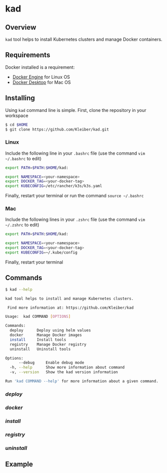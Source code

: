 # kad

## Overview

`kad` tool helps to install Kubernetes clusters and manage Docker containers.

## Requirements

Docker installed is a requirement:

- [Docker Engine](https://docs.docker.com/engine/install/ubuntu/) for Linux OS
- [Docker Desktop](https://docs.docker.com/docker-for-mac/install/) for Mac OS

## Installing

Using `kad` command line is simple. First, clone the repository in your workspace

```bash
$ cd $HOME
$ git clone https://github.com/Kleiber/kad.git
```

### Linux

Include the following line in your `.bashrc` file (use the command `vim ~/.bashrc` to edit)

```bash
export PATH=$PATH:$HOME/kad:

export NAMESPACE=<your-namespace>
export DOCKER_TAG=<your-docker-tag>
export KUBECONFIG=/etc/rancher/k3s/k3s.yaml
```

Finally, restart your terminal or run the command `source ~/.bashrc`

### Mac

Include the following lines in your `.zshrc` file (use the command `vim ~/.zshrc` to edit)

```bash
export PATH=$PATH:$HOME/kad:

export NAMESPACE=<your-namespace>
export DOCKER_TAG=<your-docker-tag>
export KUBECONFIG=~/.kube/config
```

Finally, restart your terminal

## Commands

```bash
$ kad --help

kad tool helps to install and manage Kubernetes clusters.

 Find more information at: https://github.com/Kleiber/kad

Usage:  kad COMMAND [OPTIONS]

Commands:
  deploy      Deploy using helm values
  docker      Manage Docker images
  install     Install tools
  registry    Manage Docker registry
  uninstall   Uninstall tools

Options:
      --debug     Enable debug mode
  -h, --help      Show more information about command
  -v, --version   Show the kad version information

Run 'kad COMMAND --help' for more information about a given command.
```

### ***deploy***
### ***docker***
### ***install***
### ***registry***
### ***uninstall***

## Example